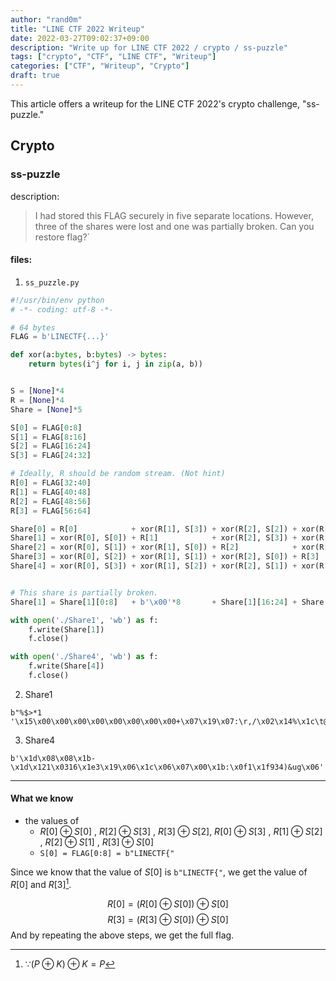 ```yaml
---
author: "rand0m"
title: "LINE CTF 2022 Writeup"
date: 2022-03-27T09:02:37+09:00
description: "Write up for LINE CTF 2022 / crypto / ss-puzzle"
tags: ["crypto", "CTF", "LINE CTF", "Writeup"]
categories: ["CTF", "Writeup", "Crypto"]
draft: true
---
```


This article offers a writeup for the LINE CTF 2022's crypto challenge, "ss-puzzle."

<!--more-->

## Crypto
### ss-puzzle

description:
> I had stored this FLAG securely in five separate locations. However, three of the shares were lost and one was partially broken. Can you restore flag?`

#### files:
1. `ss_puzzle.py`
```python
#!/usr/bin/env python
# -*- coding: utf-8 -*-

# 64 bytes
FLAG = b'LINECTF{...}'

def xor(a:bytes, b:bytes) -> bytes:
    return bytes(i^j for i, j in zip(a, b))


S = [None]*4
R = [None]*4
Share = [None]*5

S[0] = FLAG[0:8]
S[1] = FLAG[8:16]
S[2] = FLAG[16:24]
S[3] = FLAG[24:32]

# Ideally, R should be random stream. (Not hint)
R[0] = FLAG[32:40]
R[1] = FLAG[40:48]
R[2] = FLAG[48:56]
R[3] = FLAG[56:64]

Share[0] = R[0]            + xor(R[1], S[3]) + xor(R[2], S[2]) + xor(R[3],S[1])
Share[1] = xor(R[0], S[0]) + R[1]            + xor(R[2], S[3]) + xor(R[3],S[2])
Share[2] = xor(R[0], S[1]) + xor(R[1], S[0]) + R[2]            + xor(R[3],S[3])
Share[3] = xor(R[0], S[2]) + xor(R[1], S[1]) + xor(R[2], S[0]) + R[3]
Share[4] = xor(R[0], S[3]) + xor(R[1], S[2]) + xor(R[2], S[1]) + xor(R[3],S[0])


# This share is partially broken.
Share[1] = Share[1][0:8]   + b'\x00'*8       + Share[1][16:24] + Share[1][24:32]

with open('./Share1', 'wb') as f:
    f.write(Share[1])
    f.close()

with open('./Share4', 'wb') as f:
    f.write(Share[4])
    f.close()
```
2. Share1
```
b"%$>*1 '\x15\x00\x00\x00\x00\x00\x00\x00\x00+\x07\x19\x07:\r,/\x02\x14%\x1c\t@H\x13"
```
3. Share4
```
b'\x1d\x08\x08\x1b-\x1d\x121\x0316\x1e3\x19\x06\x1c\x06\x07\x00\x1b:\x0f1\x1f934)&ug\x06'
```

---

#### What we know
- the values of 
  - $R[0] \oplus S[0]$ ,  $R[2] \oplus S[3]$ , $R[3] \oplus S[2]$,  $R[0] \oplus S[3]$ , $R[1] \oplus S[2]$ , $R[2] \oplus S[1]$ , $R[3] \oplus S[0]$
  - `S[0] = FLAG[0:8] = b"LINECTF{"`

Since we know that the value of $S[0]$ is `b"LINECTF{"`, we get the value of $R[0]$ and $R[3]$[^1].
[^1]: $\because{} (P \oplus K) \oplus K = P$

$$R[0] = (R[0] \oplus S[0]) \oplus S[0]$$
$$R[3] = (R[3] \oplus S[0]) \oplus S[0]$$
And by repeating the above steps, we get the full flag.
